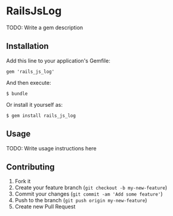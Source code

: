 # RailsJsLog

TODO: Write a gem description

## Installation

Add this line to your application's Gemfile:

    gem 'rails_js_log'

And then execute:

    $ bundle

Or install it yourself as:

    $ gem install rails_js_log

## Usage

TODO: Write usage instructions here

## Contributing

1. Fork it
2. Create your feature branch (`git checkout -b my-new-feature`)
3. Commit your changes (`git commit -am 'Add some feature'`)
4. Push to the branch (`git push origin my-new-feature`)
5. Create new Pull Request
